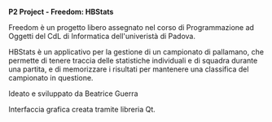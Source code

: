<b>P2 Project - Freedom: HBStats</b>

Freedom è un progetto libero assegnato nel corso di Programmazione ad Oggetti del CdL di Informatica dell'univeristà di Padova.

HBStats è un applicativo per la gestione di un campionato di pallamano, che permette di tenere traccia delle statistiche individuali e di squadra durante una partita, e di memorizzare i risultati per mantenere una classifica del campionato in questione.

Ideato e sviluppato da Beatrice Guerra

Interfaccia grafica creata tramite libreria Qt.
